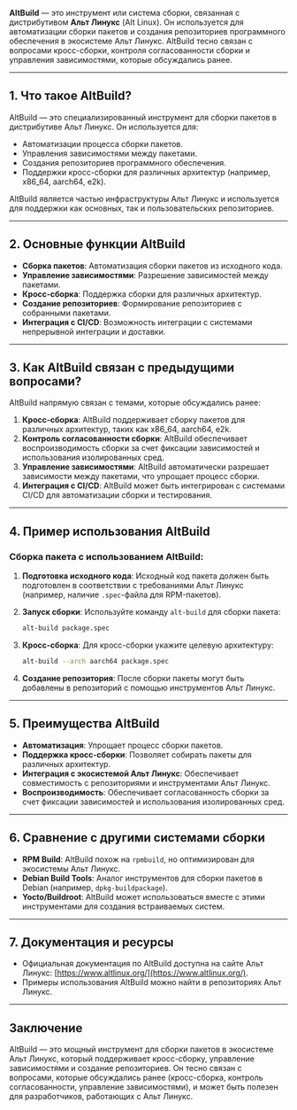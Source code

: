 
**AltBuild** — это инструмент или система сборки, связанная с дистрибутивом **Альт Линукс** (Alt Linux). Он используется для автоматизации сборки пакетов и создания репозиториев программного обеспечения в экосистеме Альт Линукс. AltBuild тесно связан с вопросами кросс-сборки, контроля согласованности сборки и управления зависимостями, которые обсуждались ранее.

---

## 1. **Что такое AltBuild?**
AltBuild — это специализированный инструмент для сборки пакетов в дистрибутиве Альт Линукс. Он используется для:
- Автоматизации процесса сборки пакетов.
- Управления зависимостями между пакетами.
- Создания репозиториев программного обеспечения.
- Поддержки кросс-сборки для различных архитектур (например, x86_64, aarch64, e2k).

AltBuild является частью инфраструктуры Альт Линукс и используется для поддержки как основных, так и пользовательских репозиториев.

---

## 2. **Основные функции AltBuild**
- **Сборка пакетов**: Автоматизация сборки пакетов из исходного кода.
- **Управление зависимостями**: Разрешение зависимостей между пакетами.
- **Кросс-сборка**: Поддержка сборки для различных архитектур.
- **Создание репозиториев**: Формирование репозиториев с собранными пакетами.
- **Интеграция с CI/CD**: Возможность интеграции с системами непрерывной интеграции и доставки.

---

## 3. **Как AltBuild связан с предыдущими вопросами?**
AltBuild напрямую связан с темами, которые обсуждались ранее:
1. **Кросс-сборка**: AltBuild поддерживает сборку пакетов для различных архитектур, таких как x86_64, aarch64, e2k.
2. **Контроль согласованности сборки**: AltBuild обеспечивает воспроизводимость сборки за счет фиксации зависимостей и использования изолированных сред.
3. **Управление зависимостями**: AltBuild автоматически разрешает зависимости между пакетами, что упрощает процесс сборки.
4. **Интеграция с CI/CD**: AltBuild может быть интегрирован с системами CI/CD для автоматизации сборки и тестирования.

---

## 4. **Пример использования AltBuild**
### Сборка пакета с использованием AltBuild:
1. **Подготовка исходного кода**:
   Исходный код пакета должен быть подготовлен в соответствии с требованиями Альт Линукс (например, наличие `.spec`-файла для RPM-пакетов).

2. **Запуск сборки**:
   Используйте команду `alt-build` для сборки пакета:
   ```bash
   alt-build package.spec
   ```

3. **Кросс-сборка**:
   Для кросс-сборки укажите целевую архитектуру:
   ```bash
   alt-build --arch aarch64 package.spec
   ```

4. **Создание репозитория**:
   После сборки пакеты могут быть добавлены в репозиторий с помощью инструментов Альт Линукс.

---

## 5. **Преимущества AltBuild**
- **Автоматизация**: Упрощает процесс сборки пакетов.
- **Поддержка кросс-сборки**: Позволяет собирать пакеты для различных архитектур.
- **Интеграция с экосистемой Альт Линукс**: Обеспечивает совместимость с репозиториями и инструментами Альт Линукс.
- **Воспроизводимость**: Обеспечивает согласованность сборки за счет фиксации зависимостей и использования изолированных сред.

---

## 6. **Сравнение с другими системами сборки**
- **RPM Build**: AltBuild похож на `rpmbuild`, но оптимизирован для экосистемы Альт Линукс.
- **Debian Build Tools**: Аналог инструментов для сборки пакетов в Debian (например, `dpkg-buildpackage`).
- **Yocto/Buildroot**: AltBuild может использоваться вместе с этими инструментами для создания встраиваемых систем.

---

## 7. **Документация и ресурсы**
- Официальная документация по AltBuild доступна на сайте Альт Линукс: [https://www.altlinux.org/](https://www.altlinux.org/).
- Примеры использования AltBuild можно найти в репозиториях Альт Линукс.

---

## Заключение
AltBuild — это мощный инструмент для сборки пакетов в экосистеме Альт Линукс, который поддерживает кросс-сборку, управление зависимостями и создание репозиториев. Он тесно связан с вопросами, которые обсуждались ранее (кросс-сборка, контроль согласованности, управление зависимостями), и может быть полезен для разработчиков, работающих с Альт Линукс.


